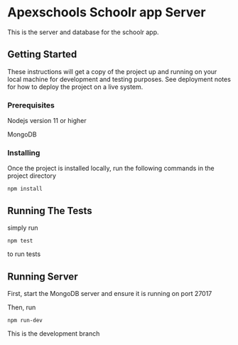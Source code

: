 # Apexschools Schoolr app Server
This is the server and database for the schoolr app. 
## Getting Started
These instructions will get a copy of the project up and running on your local machine
for development and testing purposes. See deployment notes for how to deploy the project on 
a live system.
### Prerequisites
Nodejs version 11 or higher

MongoDB
### Installing
Once the project is installed locally, run the following commands in the project directory
```
npm install
```
## Running The Tests
simply run
```
npm test
```
to run tests
## Running Server
First, start the MongoDB server and ensure it is running on port 27017

Then, run
```
npm run-dev
```

This is the development branch
